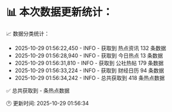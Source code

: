 📊 本次数据更新统计：
==========================

📈 数据分类统计：
- 2025-10-29 01:56:22,450 - INFO - 获取到 热点资讯 132 条数据
- 2025-10-29 01:56:28,940 - INFO - 获取到 今日热点 13 条数据
- 2025-10-29 01:56:31,810 - INFO - 获取到 公社热帖 179 条数据
- 2025-10-29 01:56:33,224 - INFO - 获取到 财经日历 94 条数据
- 2025-10-29 01:56:34,242 - INFO - 总共获取到 418 条热点数据

✅ 总共获取到 - 条热点数据

🕐 更新时间: 2025-10-29 01:56:34
